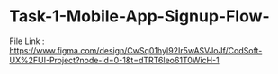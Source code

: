 # Task-1-Mobile-App-Signup-Flow-

File Link : https://www.figma.com/design/CwSq01hyI92Ir5wASVJoJf/CodSoft-UX%2FUI-Project?node-id=0-1&t=dTRT6leo61T0WicH-1
